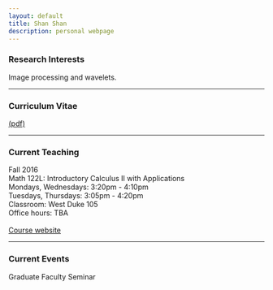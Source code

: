 ```yaml
---
layout: default
title: Shan Shan
description: personal webpage
---
```


### Research Interests
Image processing and wavelets.
<hr>

### Curriculum Vitae 
[(pdf)](../CV/cv.pdf)
<hr>
	
### Current Teaching
Fall 2016 <br>
Math 122L: Introductory Calculus II with Applications <br>
Mondays, Wednesdays: 3:20pm - 4:10pm <br>
Tuesdays, Thursdays: 3:05pm - 4:20pm <br>
Classroom: West Duke 105 <br>
Office hours: TBA <br>	
[Course website](calculus2) <br>
<hr>
        
### Current Events
Graduate Faculty Seminar
